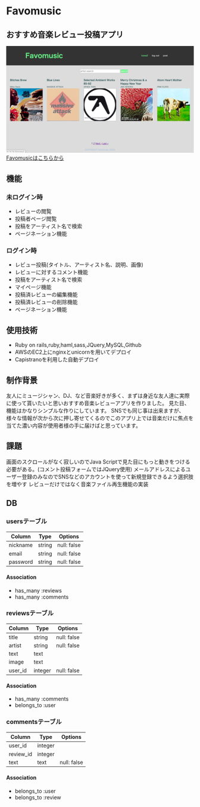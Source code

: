 # Favomusic


## おすすめ音楽レビュー投稿アプリ
![top画像](favomusic.png)
[Favomusicはこちらから](http://54.178.118.102/)


## 機能
### 未ログイン時
- レビューの閲覧
- 投稿者ページ閲覧
- 投稿をアーティスト名で検索
- ページネーション機能

### ログイン時
- レビュー投稿(タイトル、アーティスト名、説明、画像)
- レビューに対するコメント機能
- 投稿をアーティスト名で検索
- マイページ機能
- 投稿済レビューの編集機能
- 投稿済レビューの削除機能
- ページネーション機能

## 使用技術
- Ruby on rails,ruby,haml,sass,JQuery,MySQL,Github
- AWSのEC2上にnginxとunicornを用いてデプロイ
- Capistranoを利用した自動デプロイ

## 制作背景
友人にミュージシャン、DJ、など音楽好きが多く、まずは身近な友人達に実際に使って貰いたいと思いおすすめ音楽レビューアプリを作りました。
見た目、機能はかなりシンプルな作りにしています。
SNSでも同じ事は出来ますが、様々な情報が次から次に押し寄せてくるのでこのアプリ上では音楽だけに焦点を当てた濃い内容が使用者様の手に届けばと思っています。

## 課題
画面のスクロールがなく寂しいのでJava Scriptで見た目にもっと動きをつける必要がある。(コメント投稿フォームではJQuery使用)
メールアドレスによるユーザー登録のみなのでSNSなどのアカウントを使って新規登録できるよう選択肢を増やす
レビューだけではなく音楽ファイル再生機能の実装

## DB

### usersテーブル
|Column|Type|Options|
|------|----|-------|
|nickname|string|null: false|
|email|string|null: false|
|password|string|null: false|
#### Association
- has_many :reviews
- has_many :comments

### reviewsテーブル
|Column|Type|Options|
|------|----|-------|
|title|string|null: false|
|artist|string|null: false|
|text|text|  |
|image|text|  |
|user_id|integer|null: false|
#### Association
- has_many :comments
- belongs_to :user

### commentsテーブル
|Column|Type|Options|
|------|----|-------|
|user_id|integer|  |
|review_id|integer|  |
|text|text|null: false|
#### Association
- belongs_to :user
- belongs_to :review
